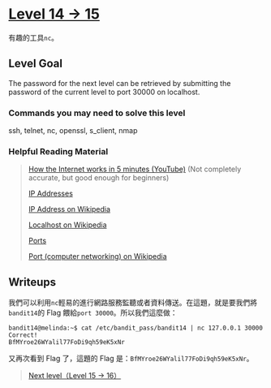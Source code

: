 # [Level 14 -> 15](http://overthewire.org/wargames/bandit/bandit15.html)

有趣的工具```nc```。

## Level Goal

The password for the next level can be retrieved by submitting the password of the current level to port 30000 on localhost.

### Commands you may need to solve this level

ssh, telnet, nc, openssl, s_client, nmap

### Helpful Reading Material

> [How the Internet works in 5 minutes (YouTube)](https://www.youtube.com/watch?v=7_LPdttKXPc) (Not completely accurate, but good enough for beginners)
> 
> [IP Addresses](http://computer.howstuffworks.com/web-server5.htm)
> 
> [IP Address on Wikipedia](http://en.wikipedia.org/wiki/IP_address)
> 
> [Localhost on Wikipedia](http://en.wikipedia.org/wiki/IP_address)
> 
> [Ports](http://computer.howstuffworks.com/web-server8.htm)
> 
> [Port (computer networking) on Wikipedia](http://en.wikipedia.org/wiki/Port_(computer_networking))

## Writeups

我們可以利用```nc```輕易的進行網路服務監聽或者資料傳送。在這題，就是要我們將```bandit14```的 Flag 餵給```port 30000```。所以我們這麼做： 

```shell
bandit14@melinda:~$ cat /etc/bandit_pass/bandit14 | nc 127.0.0.1 30000
Correct!
BfMYroe26WYalil77FoDi9qh59eK5xNr
```
又再次看到 Flag 了，這題的 Flag 是：```BfMYroe26WYalil77FoDi9qh59eK5xNr```。

> [Next level（Level 15 -> 16）](https://github.com/YanHaoChen/OverTheWire-Writeups/blob/master/Bandit/Level15to16.md) 
